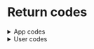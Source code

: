 # Return codes

<details>
  <summary>App codes</summary>
  
- `97`  = Erro interno da aplicação;   *`Ex.: Erro ao renderizar a view`*
- `100` = Erro crítico da aplicação;  *`Ex.: Erro no banco de dados`*
- `125` = Erro por parte da api;   *`Ex.: API em manutenção`*
</details>

<details>
  <summary>User codes</summary>

- `7` = Erro cometido pelo usuário; *`Ex.: Uso de caracteres inválidos`*
- `10` = Sucesso para requisição de usuário;
- `5` = Um alerta para o usário; *`Ex.: Filme não encontrado`*
</details>